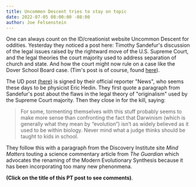 ```yaml
---
title: Uncommon Descent tries to stay on topic
date: 2022-07-05 08:00:00 -08:00
author: Joe Felsenstein
---
```


<p>
One can always count on the ID/creationist website Uncommon Descent for oddities.  Yesterday they noticed a post here: Timothy Sandefur's
discussion of the legal issues raised by the rightward move of the U.S. Supreme Court, and the legal theories the court majority used 
to address separation of church and state.  And how the court might now rule on a case like the Dover School Board case.  (Tim's post 
is of course, found <a href="http://pandasthumb.org/archives/2022/06/religious-conservatism-on-the-Supreme-Court.html">here</a>).
  </p>
  <p>
 The UD post <a href="https://uncommondescent.com/intelligent-design/at-pandas-thumb-worry-that-the-u-s-supreme-court-will-rule-for-creationism/">(here)</a> is 
 signed by their official reporter "News", who seems these days to be physicist Eric Hedin. They first quote a paragraph from Sandefur's post 
 about the flaws in the legal theory of "originalism" used by the Supreme Court majority.  Then
they close in for the kill, saying:
<blockquote>For some, tormenting themselves with this stuff probably seems to make more sense than confronting the fact that 
Darwinism (which is generally what they mean by “evolution”) isn’t as widely believed as it used to be within biology. Never 
mind what a judge thinks should be taught to kids in school.</blockquote>
<p>
They follow this with a paragraph from the Discovery Institute site <em>Mind Matters</em> touting a science commentary article from 
<em>The Guardian</em> which advocates the renaming of the Modern Evolutionary Synthesis because it has been incorporating 
too many new phenonmena.
</p>
<p><strong>(Click on the title of this PT post to see comments)</strong>.
  </p>
  
